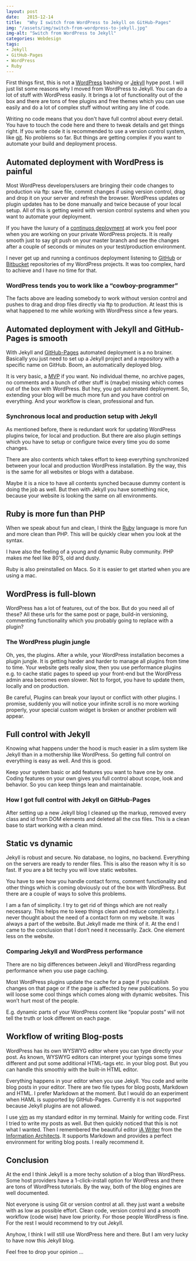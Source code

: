 ```yaml
---
layout: post
date:   2015-12-14
title:  "Why I switch from WordPress to Jekyll on GitHub-Pages"
img: "/assets/img/switch-from-wordpress-to-jekyll.jpg"
img-alt: "Switch from WordPress to Jekyll"
categories: Webdesign
tags:
- Jekyll
- GitHub-Pages
- WordPress
- Ruby
---
```


First things first, this is not a [WordPress][wp] bashing or [Jekyll][jekyll] hype post. I will just list some reasons why I moved from WordPress to Jekyll. You can do a lot of stuff with WordPress easily. It brings a lot of functionality out of the box and there are tons of free plugins and free themes which you can use easily and do a lot of complex stuff without writing any line of code.

Writing no code means that you don't have full control about every detail. You have to touch the code here and there to tweak details and get things right. If you write code it is recommended to use a version control system, like [git][git]. No problems so far. But things are getting complex if you want to automate your build and deployment process.

## Automated deployment with WordPress is painful

Most WordPress developers/users are bringing their code changes to production via ftp: save file, commit changes if using version control, drag and drop it on your server and refresh the browser. WordPress updates or plugin updates has to be done manually and twice because of your local setup. All of this is getting weird with version control systems and when you want to automate your deployment.

If you have the luxury of a [continuos deployment][continuous-deployment] at work you feel poor when you are working on your private WordPress projects. It is really smooth just to say git push on your master branch and see the changes after a couple of seconds or minutes on your test/production environment.

I never get up and running a continuos deployment listening to [GitHub][github] or [Bitbucket][bitbucket] repositories of my WordPress projects. It was too complex, hard to achieve and I have no time for that.

### WordPress tends you to work like a “cowboy-programmer”

The facts above are leading somebody to work without version control and pushes to drag and drop files directly via ftp to production. At least this is what happened to me while working with WordPress since a few years.

## Automated deployment with Jekyll and GitHub-Pages is smooth

With Jekyll and [GitHub-Pages][github-pages] automated deployment is a no brainer. Basically you just need to set up a Jekyll project and a repository with a specific name on GitHub. Boom, an automatically deployed blog.

It is very basic, a [MVP][mvp] if you want. No individual theme, no archive pages, no comments and a bunch of other stuff is (maybe) missing which comes out of the box with WordPress. But hey, you got automated deployment. So, extending your blog will be much more fun and you have control on everything. And your workflow is clean, professional and fun.

### Synchronous local and production setup with Jekyll

As mentioned before, there is redundant work for updating WordPress plugins twice, for local and production. But there are also plugin settings which you have to setup or configure twice every time you do some changes.

There are also contents which takes effort to keep everything synchronized between your local and production WordPress installation. By the way, this is the same for all websites or blogs with a database.

Maybe it is a nice to have all contents synched because dummy content is doing the job as well. But then with Jekyll you have something nice, because your website is looking the same on all environments.

## Ruby is more fun than PHP

When we speak about fun and clean, I think the [Ruby][ruby] language is more fun and more clean than PHP. This will be quickly clear when you look at the syntax.

I have also the feeling of a young and dynamic Ruby community. PHP makes me feel like 80’S, old and dusty.

Ruby is also preinstalled on Macs. So it is easier to get started when you are using a mac.

## WordPress is full-blown

WordPress has a lot of features, out of the box. But do you need all of these? All these urls for the same post or page, build-in versioning, commenting functionality which you probably going to replace with a plugin?

### The WordPress plugin jungle

Oh, yes, the plugins. After a while, your WordPress installation becomes a plugin jungle. It is getting harder and harder to manage all plugins from time to time. Your website gets really slow, then you use performance plugins e.g. to cache static pages to speed up your front-end but the WordPress admin area becomes even slower. Not to forgot, you have to update them, locally and on production.

Be careful, Plugins can break your layout or conflict with other plugins. I promise, suddenly you will notice your infinite scroll is no more working properly, your special custom widget is broken or another problem will appear.


## Full control with Jekyll

Knowing what happens under the hood is much easier in a slim system like Jekyll than in a mothership like WordPress. So getting full control on everything is easy as well. And this is good.

Keep your system basic or add features you want to have one by one. Coding features on your own gives you full control about scope, look and behavior. So you can keep things lean and maintainable.

### How I got full control with Jekyll on GitHub-Pages

After setting up a new Jekyll blog I cleaned up the markup, removed every class and id from DOM elements and deleted all the css files. This is a clean base to start working with a clean mind.

## Static vs dynamic

Jekyll is robust and secure. No database, no logins, no backend. Everything on the servers are ready to render files. This is also the reason why it is so fast. If you are a bit techy you will love static websites.

You have to see how you handle contact forms, comment functionality and other things which is coming obviously out of the box with WordPress. But there are a couple of ways to solve this problems.

I am a fan of simplicity. I try to get rid of things which are not really necessary. This helps me to keep things clean and reduce complexity. I never thought about the need of a contact form on my website. It was always a part of the website. But Jekyll made me think of it. At the end I came to the conclusion that I don’t need it necessarily. Zack. One element less on the website.

### Comparing Jekyll and WordPress performance

There are no big differences between Jekyll and WordPress regarding performance when you use page caching.

Most WordPress plugins update the cache for a page if you publish changes on that page or if the page is affected by new publications. So you will loose some cool things which comes along with dynamic websites. This won’t hurt most of the people.

E.g. dynamic parts of your WordPress content like “popular posts” will not tell the truth or look different on each page.

## Workflow of writing Blog-posts

WordPress has its own WYSWYG editor where you can type directly your post. As known, WYSWYG editors can interpret your typings some times different and put some additional HTML-tags etc. in your blog post. But you can handle this smoothly with the built-in HTML editor.

Everything happens in your editor when you use Jekyll. You code and write blog posts in your editor. There are two file types for blog posts, Markdown and HTML. I prefer Markdown at the moment. But I would do an experiment when HAML is supported by GitHub-Pages. Currently it is not supported because Jekyll plugins are not allowed.

I use [vim][vim] as my standard editor in my terminal. Mainly for writing code. First I tried to write my posts as well. But then quickly noticed that this is not what I wanted. Then I remembered the beautiful editor [iA Writer][ia-writer] from the [Information Architects][ia]. It supports Markdown and provides a perfect environment for writing blog posts. I really recommend it.

## Conclusion

At the end I think Jekyll is a more techy solution of a blog than WordPress. Some host providers have a 1-click-install option for WordPress and there are tons of WordPress tutorials. By the way, both of the blog engines are well documented.

Not everyone is using Git or version control at all. they just want a website with as low as possible effort. Clean code, version control and a smooth workflow (code wise) have low priority. For those people WordPress is fine. For the rest I would recommend to try out Jekyll.

Anyhow, I think I will still use WordPress here and there. But I am very lucky to have now this Jekyll blog.

Feel free to drop your opinion …

[wp]: https://wordpress.org/ 'WordPress website'
[jekyll]: https://jekyllrb.com/ 'Jekyll website'
[git]: https://git-scm.com/ 'Git website'
[continuous-deployment]: http://www.startuplessonslearned.com/2010/01/case-study-continuous-deployment-makes.html 'Eric Ries post about a continuous deployment case study'
[github]: https://github.com/ 'Github website'
[bitbucket]: https://bitbucket.org/ 'Bitbucket website'
[mvp]: http://www.startuplessonslearned.com/2009/08/minimum-viable-product-guide.html 'Eric Ries post about Minimum Viable Product'
[github-pages]: https://pages.github.com/ 'Github-Pages website'
[ruby]: https://www.ruby-lang.org/ 'Ruby programming language website'
[vim]: http://www.vim.org/about.php 'About Vi Improved'
[ia-writer]: https://ia.net/writer/ 'iA Writer website'
[ia]: https://ia.net/ 'Information Architects website'


